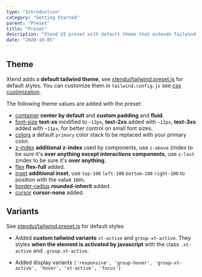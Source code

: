 ```yaml
---
type: "Introduction"
category: "Getting Started"
parent: "Preset"
title: "Preset"
description: "Xtend UI preset with default theme that extends Tailwind default theme."
date: "2020-10-05"
---
```


## Theme

Xtend adds a **default tailwind theme**, see [xtendui/tailwind.preset.js](https://github.com/minimit/xtendui/blob/beta/tailwind.preset.js) for default styles. You can customize them in `tailwind.config.js` see [css custimization](/introduction/getting-started/setup#css-customization).

The following theme values are added with the preset:

* [container](https://tailwindcss.com/docs/container) **center by default** and **custom padding** and **fluid**.
* [font-size](https://tailwindcss.com/docs/font-size) **text-xs** modified to `~13px`, **text-2xs** added with `~12px`, **text-3xs** added with `~11px`, for better control on small font sizes.
* [colors](https://tailwindcss.com/docs/customizing-colors) a default `primary` color stack to be replaced with your primary color.
* [z-index](https://tailwindcss.com/docs/font-size) **additional z-index** used by components, use `z-above` zindex to be sure it's **over anything except interactions components**, use `z-last` zindex to be sure it's **over anything**.
* [flex](https://tailwindcss.com/docs/flex) **flex-full** added.
* [inset](https://tailwindcss.com/docs/top-right-bottom-left) **additional inset**, use `top-100` `left-100` `bottom-100` `right-100` to position with the value `100%`.
* [border-radius](https://tailwindcss.com/docs/border-radius) **rounded-inherit** added.
* [cursor](https://tailwindcss.com/docs/cursor) **cursor-none** added.

## Variants

See [xtendui/tailwind.preset.js](https://github.com/minimit/xtendui/blob/beta/tailwind.preset.js) for default styles

* Added **custom tailwind variants** `xt-active` and `group-xt-active`. They styles **when the element is activated by javascript** with the class `.xt-active` and `.group.xt-active`.

* Added display variants `['responsive', 'group-hover', 'group-xt-active', 'hover', 'xt-active', 'focus']`
